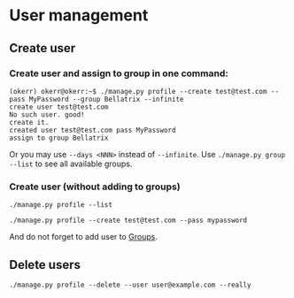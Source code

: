 # User management

## Create user

###  Create user and assign to group in one command:
```shell
(okerr) okerr@okerr:~$ ./manage.py profile --create test@test.com --pass MyPassword --group Bellatrix --infinite
create user test@test.com
No such user. good!
create it.
created user test@test.com pass MyPassword
assign to group Bellatrix
```
Or you may use `--days <NNN>` instead of `--infinite`. Use `./manage.py group --list` to see all available groups.

### Create user (without adding to groups)
```shell
./manage.py profile --list

./manage.py profile --create test@test.com --pass mypassword
```
And do not forget to add user to [Groups](Groups).



## Delete users
~~~shell
./manage.py profile --delete --user user@example.com --really
~~~